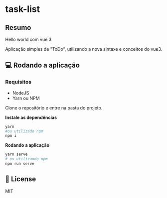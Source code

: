 # task-list

## Resumo

Hello world com vue 3

Aplicação simples de "ToDo", utilizando a nova sintaxe e conceitos do vue3.

## 💻 Rodando a aplicação

### Requisitos

- NodeJS
- Yarn ou NPM

Clone o repositório e entre na pasta do projeto.

**Instale as dependências**

```sh
yarn
#ou utilizado npm
npm i
```

**Rodando a aplicação**

```sh
yarn serve
# ou utilizando npm
npm run serve
```

## :memo: License

MIT
